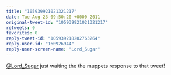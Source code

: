 ```yaml
---
title: "105939921021321217"
date: Tue Aug 23 09:50:20 +0000 2011
original-tweet-id: "105939921021321217"
retweets: 0
favorites: 0
reply-tweet-id: "105939218202763264"
reply-user-id: "160926944"
reply-user-screen-name: "Lord_Sugar"
---
```

<a href="https://twitter.com/Lord_Sugar">@Lord_Sugar</a> just waiting the the muppets response to that tweet!
